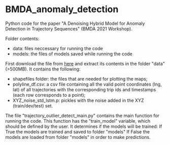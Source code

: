 # BMDA_anomaly_detection

Python code for the paper "A Denoising Hybrid Model for Anomaly Detection in Trajectory Sequences" (BMDA 2021 Workshop). 

Folder contents: 

* data: files neccessary for running the code 
* models: the files of models saved while running the code

First download the file from [here](https://www.dropbox.com/s/jis8cgnb7vglvvc/data.zip?dl=0) and extract its contents in the folder "data" (>500MB). It contains the following:

* shapefiles folder: the files that are needed for  plotting the maps;
* polyline_df.csv: a csv file containing all the valid point coordinates (lng, lat) of all trajectories with the corresponding trip ids and timestamps (each row corresponds to a point);
* XYZ_noise_std_lstm.p: pickles with the noise added in the XYZ (train/dev/test) set.

The file "trajectory_outlier_detect_main.py" contains the main function for running the code. This function has the "train_model" variable, which should be defined by the user. It determines if the models will be trained: If True the models are trained and saved to folder "models" If False the models are loaded from folder "models" in order to make predictions.

